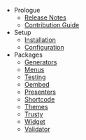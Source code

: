 - Prologue
    - [Release Notes](/docs/master/releases)
    - [Contribution Guide](/docs/master/contributions)
- Setup
    - [Installation](/docs/master/installation)
    - [Configuration](/docs/master/configuration)
- Packages
    - [Generators](/docs/master/generators)
    - [Menus](/docs/master/menus)
    - [Testing](/docs/master/testing)
    - [Oembed](/docs/master/oembed)
    - [Presenters](/docs/master/presenters)
    - [Shortcode](/docs/master/shortcode)
    - [Themes](/docs/master/themes)
    - [Trusty](/docs/master/trusty)
    - [Widget](/docs/master/widget)
    - [Validator](/docs/master/validator)